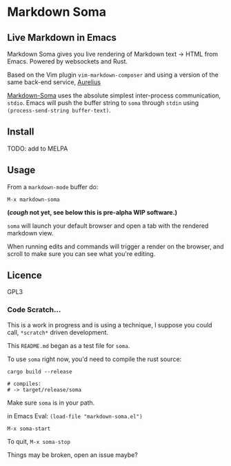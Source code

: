 # Markdown Soma

## Live Markdown in Emacs

Markdown Soma gives you live rendering of Markdown text -> HTML from Emacs. Powered by websockets and Rust.

Based on the Vim plugin `vim-markdown-composer` and using a version of the same back-end service, [Aurelius](https://github.com/euclio/aurelius)

[Markdown-Soma](https://github.com/jasonm23/soma) uses the absolute simplest inter-process communication, `stdio`.  Emacs will push the buffer string to `soma` through `stdin` using `(process-send-string buffer-text)`.

## Install

TODO: add to MELPA

## Usage

From a `markdown-mode` buffer do:

```
M-x markdown-soma
```

**(*cough* not yet, see below this is pre-alpha WIP software.)**

`soma` will launch your default browser and open a tab with the rendered markdown view.

When running edits and commands will trigger a render on the browser, and scroll to make sure you can see what you're editing.

## Licence

GPL3

### Code Scratch...

This is a work in progress and is using a technique, I suppose you could call, `*scratch*` driven development.

This `README.md` began as a test file for `soma`.

To use `soma` right now, you'd need to compile the rust source:

```
cargo build --release

# compiles:
# -> target/release/soma 
```

Make sure `soma` is in your path.

in Emacs Eval: `(load-file "markdown-soma.el")`

`M-x soma-start` 

To quit, `M-x soma-stop`

Things may be broken, open an issue maybe?
